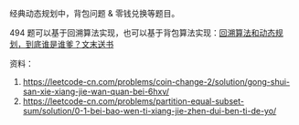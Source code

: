 经典动态规划中，背包问题 & 零钱兑换等题目。


494 题可以基于回溯算法实现，也可以基于背包算法实现：[回溯算法和动态规划，到底谁是谁爹？文末送书](https://mp.weixin.qq.com/s?__biz=MzAxODQxMDM0Mw==&mid=2247485700&idx=1&sn=433fc5ec5e03a86064d458320332a688&scene=21#wechat_redirect)

资料：
1. https://leetcode-cn.com/problems/coin-change-2/solution/gong-shui-san-xie-xiang-jie-wan-quan-bei-6hxv/
2. https://leetcode-cn.com/problems/partition-equal-subset-sum/solution/0-1-bei-bao-wen-ti-xiang-jie-zhen-dui-ben-ti-de-yo/